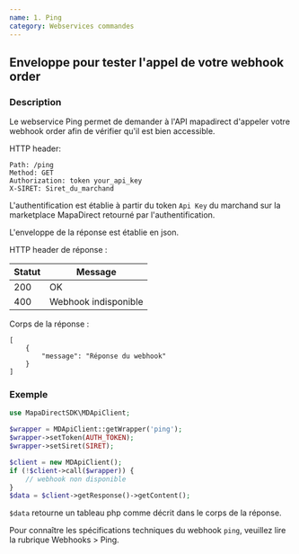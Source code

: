```yaml
---
name: 1. Ping
category: Webservices commandes
---
```



## Enveloppe pour tester l'appel de votre webhook order ##


### Description ###

Le webservice Ping permet de demander à l'API mapadirect d'appeler votre webhook order afin de vérifier qu'il est bien accessible.

HTTP header:

```
Path: /ping
Method: GET
Authorization: token your_api_key
X-SIRET: Siret_du_marchand
```

L'authentification est établie à partir du token `Api Key` du marchand sur la marketplace MapaDirect retourné par l'authentification.

L'enveloppe de la réponse est établie en json.

HTTP header de réponse :

| Statut | Message |
| ------ | ------ |
| 200 | OK |
| 400 | Webhook indisponible |

Corps de la réponse :

```application/json
[
    {
        "message": "Réponse du webhook"
    }
]
```



### Exemple ###

```php
use MapaDirectSDK\MDApiClient;

$wrapper = MDApiClient::getWrapper('ping');
$wrapper->setToken(AUTH_TOKEN);
$wrapper->setSiret(SIRET);

$client = new MDApiClient();
if (!$client->call($wrapper)) {
    // webhook non disponible
}
$data = $client->getResponse()->getContent();
```

`$data` retourne un tableau php comme décrit dans le corps de la réponse.

Pour connaître les spécifications techniques du webhook `ping`, veuillez lire la rubrique Webhooks > Ping.
